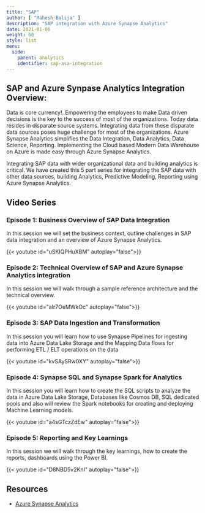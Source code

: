 ```yaml
---
title: "SAP"
author: [ "Mahesh Balija" ]
description: "SAP integration with Azure Synapse Analytics"
date: 2021-01-06
weight: 60
style: list
menu:
  side:
    parent: analytics
    identifier: sap-asa-integration
---
```


## SAP and Azure Synpase Analytics Integration Overview:

Data is core currency!. Empowering the employees to make Data driven decisions is the key to the success of most of the organizations. Today data resides in disparate source systems. Integrating data from these disparate data sources poses huge challenge for most of the organizations. Azure Synapse Analytics simplifies the Data Integration, Data Analytics, Data Science, Reporting. Implementing the Cloud based Modern Data Warehouse on Azure is made easy through Azure Synapse Analytics. 

Integrating SAP data with wider organizational data and building analytics is critical. We have created this 5 part series for integrating the SAP data with other data sources, building Analytics, Predictive Modeling, Reporting using Azure Synapse Analytics.

## Video Series

### Episode 1: Business Overview of SAP Data Integration

In this session we will set the business context, outline challenges in SAP data integration and an overview of Azure Synapse Analytics.

{{< youtube id="uSKIQPHuXBM" autoplay="false">}}

### Episode 2: Technical Overview of SAP and Azure Synapse Analytics integration 

In this session we will walk through a sample reference architecture and the technical overview.

{{< youtube id="aIr7OeMWkOc" autoplay="false">}}

### Episode 3: SAP Data Ingestion and Transformation

In this session you will learn how to use Synapse Pipelines for ingesting data into Azure Data Lake Storage and the Mapping Data flows for performing ETL / ELT operations on the data

{{< youtube id="kvSAySRw0XY" autoplay="false">}}

### Episode 4: Synapse SQL and Synapse Spark for Analytics

In this session you will learn how to create the SQL scripts to analyze the data in Azure Data Lake Storage, Databases like Cosmos DB, SQL dedicated pools and also will review the Spark notebooks for creating and deploying Machine Learning models.

{{< youtube id="a4sGTczZdEw" autoplay="false">}}

### Episode 5: Reporting and Key Learnings

In this session we will walk through the key learnings, how to create the reports, dashboards using the Power BI.

{{< youtube id="D8NBD5v2KnI" autoplay="false">}}

## Resources

* [Azure Synapse Analytics](https://docs.microsoft.com/en-us/azure/synapse-analytics/)
